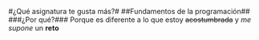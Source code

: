 #¿Qué asignatura te gusta más?#
##Fundamentos de la programación## 
###¿Por qué?###
Porque es diferente a lo que estoy  ~~acostumbrada~~ y *me supone* un **reto**
